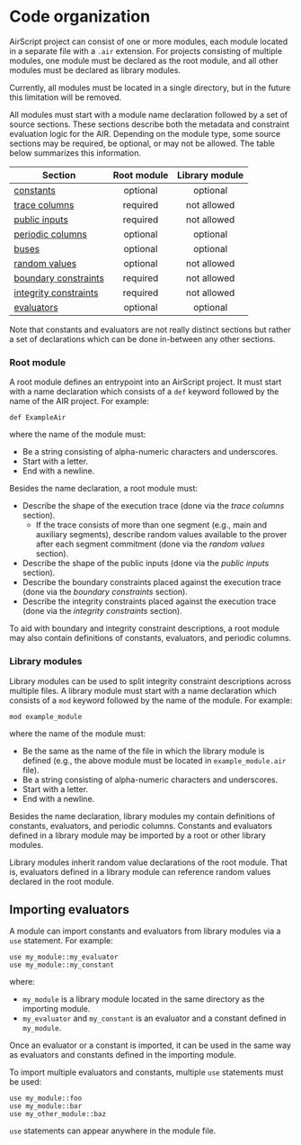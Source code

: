 # Code organization

AirScript project can consist of one or more modules, each module located in a separate file with a `.air` extension. For projects consisting of multiple modules, one module must be declared as the root module, and all other modules must be declared as library modules.

Currently, all modules must be located in a single directory, but in the future this limitation will be removed.

All modules must start with a module name declaration followed by a set of source sections. These sections describe both the metadata and constraint evaluation logic for the AIR. Depending on the module type, some source sections may be required, be optional, or may not be allowed. The table below summarizes this information.

| Section                                                                               | Root module | Library module |
| ------------------------------------------------------------------------------------- | :---------: | :---------------: |
| [constants](./declarations.md#constants-const)                                        | optional    | optional          |
| [trace columns](./declarations.md#execution-trace-trace_columns)                      | required    | not allowed       |
| [public inputs](./declarations.md#public-inputs-public_inputs)                        | required    | not allowed       |
| [periodic columns](./declarations.md#periodic-columns-periodic_columns)               | optional    | optional          |
| [buses](./declarations.md#buses-buses)                                     | optional    | optional          |
| [random values](./declarations.md#random-values-random_values)                        | optional    | not allowed       |
| [boundary constraints](./constraints.md#boundary-constraints-boundary_constraints)    | required    | not allowed       |
| [integrity constraints](./constraints.md#integrity-constraints-integrity_constraints) | required    | not allowed       |
| [evaluators](./evaluators.md)                                                         | optional    | optional          |

Note that constants and evaluators are not really distinct sections but rather a set of declarations which can be done in-between any other sections.

### Root module
A root module defines an entrypoint into an AirScript project. It must start with a name declaration which consists of a `def` keyword followed by the name of the AIR project. For example:
```
def ExampleAir
```
where the name of the module must:
- Be a string consisting of alpha-numeric characters and underscores.
- Start with a letter.
- End with a newline.

Besides the name declaration, a root module must:

- Describe the shape of the execution trace (done via the *trace columns* section).
  - If the trace consists of more than one segment (e.g., main and auxiliary segments), describe random values available to the prover after each segment commitment (done via the *random values* section).
- Describe the shape of the public inputs (done via the *public inputs* section).
- Describe the boundary constraints placed against the execution trace (done via the *boundary constraints* section).
- Describe the integrity constraints placed against the execution trace (done via the *integrity constraints* section).

To aid with boundary and integrity constraint descriptions, a root module may also contain definitions of constants, evaluators, and periodic columns.

### Library modules
Library modules can be used to split integrity constraint descriptions across multiple files. A library module must start with a name declaration which consists of a `mod` keyword followed by the name of the module. For example:
```
mod example_module
```
where the name of the module must:
- Be the same as the name of the file in which the library module is defined (e.g., the above module must be located in `example_module.air` file).
- Be a string consisting of alpha-numeric characters and underscores.
- Start with a letter.
- End with a newline.

Besides the name declaration, library modules my contain definitions of constants, evaluators, and periodic columns. Constants and evaluators defined in a library module may be imported by a root or other library modules.

Library modules inherit random value declarations of the root module. That is, evaluators defined in a library module can reference random values declared in the root module.

## Importing evaluators
A module can import constants and evaluators from library modules via a `use` statement. For example:
```
use my_module::my_evaluator
use my_module::my_constant
```
where:
- `my_module` is a library module located in the same directory as the importing module.
- `my_evaluator` and `my_constant` is an evaluator and a constant defined in `my_module`.

Once an evaluator or a constant is imported, it can be used in the same way as evaluators and constants defined in the importing module.

To import multiple evaluators and constants, multiple `use` statements must be used:
```
use my_module::foo
use my_module::bar
use my_other_module::baz
```
`use` statements can appear anywhere in the module file.
